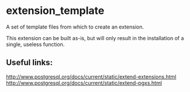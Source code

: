 extension_template
==================

A set of template files from which to create an extension.

This extension can be built as-is, but will only result in the
installation of a single, useless function.


Useful links:
-------------

http://www.postgresql.org/docs/current/static/extend-extensions.html
http://www.postgresql.org/docs/current/static/extend-pgxs.html